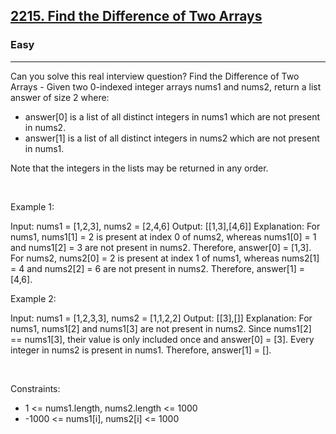 <h2><a href="https://leetcode.com/problems/find-the-difference-of-two-arrays/">2215. Find the Difference of Two Arrays</a></h2><h3>Easy</h3><hr>Can you solve this real interview question? Find the Difference of Two Arrays - Given two 0-indexed integer arrays nums1 and nums2, return a list answer of size 2 where:

 * answer[0] is a list of all distinct integers in nums1 which are not present in nums2.
 * answer[1] is a list of all distinct integers in nums2 which are not present in nums1.

Note that the integers in the lists may be returned in any order.

 

Example 1:


Input: nums1 = [1,2,3], nums2 = [2,4,6]
Output: [[1,3],[4,6]]
Explanation:
For nums1, nums1[1] = 2 is present at index 0 of nums2, whereas nums1[0] = 1 and nums1[2] = 3 are not present in nums2. Therefore, answer[0] = [1,3].
For nums2, nums2[0] = 2 is present at index 1 of nums1, whereas nums2[1] = 4 and nums2[2] = 6 are not present in nums2. Therefore, answer[1] = [4,6].

Example 2:


Input: nums1 = [1,2,3,3], nums2 = [1,1,2,2]
Output: [[3],[]]
Explanation:
For nums1, nums1[2] and nums1[3] are not present in nums2. Since nums1[2] == nums1[3], their value is only included once and answer[0] = [3].
Every integer in nums2 is present in nums1. Therefore, answer[1] = [].


 

Constraints:

 * 1 <= nums1.length, nums2.length <= 1000
 * -1000 <= nums1[i], nums2[i] <= 1000